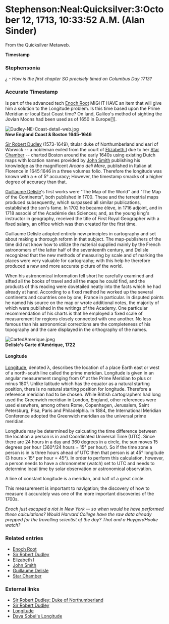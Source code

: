 
# Stephenson:Neal:Quicksilver:3:October 12, 1713, 10:33:52 A.M. (Alan Sinder)

From the Quicksilver Metaweb.

**Timestamp**
### Stephensonia


*¿ - How is the first chapter SO precisely timed on Columbus Day 1713?*

### Accurate Timestamp


Is part of the advanced tech [Enoch Root](/stephenson-neal-quicksilver-enoch-root) MIGHT HAVE an item that will give him a solution to the Longitude problem. Is this time based upon the Prime Meridian or local East Coast time? On land, Galileo's method of sighting the Jovian Moons had been used as of 1650 in Europe[[1]](/http-www-amazon-com-exec-obidos-tg-detail-0140258795-qid-1071050236-sr-1-2-ref-sr-1-2-103-8140691-3696657-v-glance-s-books).

![Dudley-NE-Coast-detail-web.jpg](/https://web.archive.org/web/20060725170236im_/http://www.metaweb.com/wiki/upload/8/83/Dudley-NE-Coast-detail-web.jpg)  
**New England Coast & Boston 1645-1646**

[Sir Robert Dudley](/sir-robert-dudley) (1573-1649), titular duke of Northumberland and earl of Warwick -- a nobleman exiled from the court of [Elizabeth I](/elizabeth-i-of-england) due to her [Star Chamber](/star-chamber) -- charted Boston around the early 1640s using existing Dutch maps with location names provided by [John Smith](/john-smith) publishing his knowledge as the magnificent *Arcano deli Mare*, published in Italian at Florence in 1645:1646 in a three volumes folio. Therefore the longitude was known with a ± of 5° accuracy; However, the timestamp smacks of a higher degree of accuracy than that.

[Guillaume Delisle](/guillaume-delisle)'s first works were "The Map of the World" and "The Map of the Continents", both published in 1700. These and the terrestrial maps produced subsequently, which surpassed all similar publications, established the son's fame. In 1702 he became élève, in 1716 adjoint, and in 1718 associé of the Académie des Sciences; and, as the young king's instructor in geography, received the title of First Royal Geographer with a fixed salary, an office which was then created for the first time. 

Guillaume Delisle adopted entirely new principles in cartography and set about making a thorough reform in that subject. The map-publishers of the time did not know how to utilize the material supplied mainly by the French astronomers of the latter half of the seventeenth century, and Delisle recognized that the new methods of measuring by scale and of marking the places were very valuable for cartography; with this help he therefore produced a new and more accurate picture of the world. 

When his astronomical information fell short he carefully examined and sifted all the books of travel and all the maps he could find, and the products of this reading were dovetailed neatly into the facts which he had already at hand. According to a fixed method he worked up the several continents and countries one by one, France in particular. In disputed points he named his source on the map or wrote additional notes, the majority of which were published in the writings of the Academy. One particular recommendation of his charts is that he employed a fixed scale of measurement for regions closely connected with one another. No less famous than his astronomical corrections are the completeness of his topography and the care displayed in the orthography of the names. 

![CartedAmerique.jpeg](/https://web.archive.org/web/20060725170236im_/http://en.wikipedia.org/upload/a/ac/CartedAmerique.jpeg)  
**Delisle's Carte d'Amérique, 1722**

#### Longitude


[Longitude](/longitude), denoted λ, describes the location of a place Earth east or west of a north-south line called the prime meridian. Longitude is given in an angular measurement ranging from 0° at the Prime Meridian to plus or minus 180°. Unlike latitude which has the equator as a natural starting position, there is no natural starting position for longitude. Therefore a reference meridian had to be chosen. While British cartographers had long used the Greenwich meridian in London, England, other references were used elsewhere, among others Rome, Copenhagen, Jerusalem, Saint Petersburg, Pisa, Paris and Philadelphia. In 1884, the International Meridian Conference adopted the Greenwich meridian as the universal prime meridian. 

Longitude may be determined by calcuating the time difference between the location a person is in and Coordinated Universal Time (UTC). Since there are 24 hours in a day and 360 degrees in a circle, the sun moves 15 degrees per hour (360°/24 hours = 15° per hour). So if the time zone a person is in is three hours ahead of UTC then that person is at 45° longitude (3 hours × 15° per hour = 45°). In order to perform this calculation, however, a person needs to have a chronometer (watch) set to UTC and needs to determine local time by solar observation or astronomical observation. 

A line of constant longitude is a meridian, and half of a great circle. 


This measurement is important to navigation; the discovery of how to measure it accurately was one of the more important discoveries of the 1700s. 

*Enoch just escaped a riot in New York -- so when would he have performed these calculations? Would Harvard College have the raw data already prepped for the travelling *scientist* of the day? That and a Huygen/Hooke watch?*

### Related entries


* [Enoch Root](/stephenson-neal-quicksilver-enoch-root)
* [Sir Robert Dudley](/sir-robert-dudley)
* [Elizabeth I](/elizabeth-i-of-england)
* [John Smith](/john-smith)
* [Guillaume Delisle](/guillaume-delisle)
* [Star Chamber](/star-chamber)


### External links


* [Sir Robert Dudley: Duke of Northumberland](/http-www-findarticles-com-cf-dls-m1373-3-53-98754847-p7-article-jhtml-term)
* [Sir Robert Dudley](/http-17-1911encyclopedia-org-d-du-dudley-sir-robert-htm)
* [Longitude](/http-en2-wikipedia-org-wiki-longitude)
* [Dava Sobel's Longitude](/http-www-amazon-com-exec-obidos-tg-detail-0140258795-qid-1071050236-sr-1-2-ref-sr-1-2-103-8140691-3696657-v-glance-s-books)
